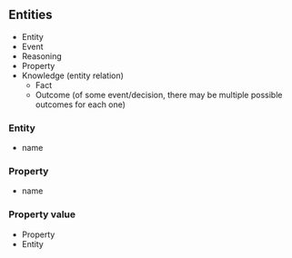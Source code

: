 ## Entities
* Entity
* Event
* Reasoning
* Property
* Knowledge (entity relation)
	* Fact
	* Outcome (of some event/decision, there may be multiple possible outcomes for each one)

### Entity
* name

### Property
* name

### Property value
* Property
* Entity
